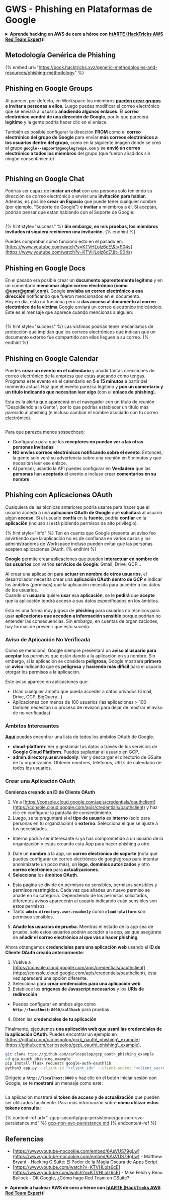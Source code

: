 # GWS - Phishing en Plataformas de Google

<details>

<summary><strong>Aprende hacking en AWS de cero a héroe con</strong> <a href="https://training.hacktricks.xyz/courses/arte"><strong>htARTE (HackTricks AWS Red Team Expert)</strong></a><strong>!</strong></summary>

Otras formas de apoyar a HackTricks:

* Si quieres ver a tu **empresa anunciada en HackTricks** o **descargar HackTricks en PDF** consulta los [**PLANES DE SUSCRIPCIÓN**](https://github.com/sponsors/carlospolop)!
* Consigue el [**merchandising oficial de PEASS & HackTricks**](https://peass.creator-spring.com)
* Descubre [**La Familia PEASS**](https://opensea.io/collection/the-peass-family), nuestra colección de [**NFTs**](https://opensea.io/collection/the-peass-family) exclusivos
* **Únete al** 💬 [**grupo de Discord**](https://discord.gg/hRep4RUj7f) o al [**grupo de telegram**](https://t.me/peass) o **sígueme** en **Twitter** 🐦 [**@carlospolopm**](https://twitter.com/carlospolopm)**.**
* **Comparte tus trucos de hacking enviando PRs a los repositorios de GitHub de** [**HackTricks**](https://github.com/carlospolop/hacktricks) y [**HackTricks Cloud**](https://github.com/carlospolop/hacktricks-cloud).

</details>

## Metodología Genérica de Phishing

{% embed url="https://book.hacktricks.xyz/generic-methodologies-and-resources/phishing-methodology" %}

## Phishing en Google Groups

Al parecer, por defecto, en Workspace los miembros [**pueden crear grupos**](https://groups.google.com/all-groups) **e invitar a personas a ellos**. Luego puedes modificar el correo electrónico que se enviará al usuario **añadiendo algunos enlaces**. El **correo electrónico vendrá de una dirección de Google**, por lo que parecerá **legítimo** y la gente podría hacer clic en el enlace.

También es posible configurar la dirección **FROM** como el **correo electrónico del grupo de Google** para enviar **más correos electrónicos a los usuarios dentro del grupo**, como en la siguiente imagen donde se creó el grupo **`google--support@googlegroups.com`** y se **envió un correo electrónico a todos los miembros** del grupo (que fueron añadidos sin ningún consentimiento)

<figure><img src="../../.gitbook/assets/image.png" alt=""><figcaption></figcaption></figure>

## Phishing en Google Chat

Podrías ser capaz de **iniciar un chat** con una persona solo teniendo su dirección de correo electrónico o enviar una **invitación para hablar**. Además, es posible **crear un Espacio** que puede tener cualquier nombre (por ejemplo, "Soporte de Google") e **invitar** a miembros a él. Si aceptan, podrían pensar que están hablando con el Soporte de Google:

<figure><img src="../../.gitbook/assets/image (1).png" alt=""><figcaption></figcaption></figure>

{% hint style="success" %}
**Sin embargo, en mis pruebas, los miembros invitados ni siquiera recibieron una invitación.**
{% endhint %}

Puedes comprobar cómo funcionó esto en el pasado en: [https://www.youtube.com/watch?v=KTVHLolz6cE\&t=904s](https://www.youtube.com/watch?v=KTVHLolz6cE\&t=904s)

## Phishing en Google Docs

En el pasado era posible crear un **documento aparentemente legítimo** y en un comentario **mencionar algún correo electrónico (como @user@gmail.com)**. Google **enviaba un correo electrónico a esa dirección** notificando que fueron mencionados en el documento.\
Hoy en día, esto no funciona pero si **das acceso al documento al correo electrónico de la víctima** Google enviará un correo electrónico indicándolo. Este es el mensaje que aparece cuando mencionas a alguien:

<figure><img src="../../.gitbook/assets/image (2).png" alt=""><figcaption></figcaption></figure>

{% hint style="success" %}
Las víctimas podrían tener mecanismos de protección que impidan que los correos electrónicos que indican que un documento externo fue compartido con ellos lleguen a su correo.
{% endhint %}

## Phishing en Google Calendar

Puedes **crear un evento en el calendario** y añadir tantas direcciones de correo electrónico de la empresa que estás atacando como tengas. Programa este evento en el calendario en **5 o 15 minutos** a partir del momento actual. Haz que el evento parezca legítimo y **pon un comentario y un título indicando que necesitan leer algo** (con el **enlace de phishing**).

Esta es la alerta que aparecerá en el navegador con un título de reunión "Despidiendo a la Gente", por lo que podrías establecer un título más parecido al phishing (e incluso cambiar el nombre asociado con tu correo electrónico).

<figure><img src="../../.gitbook/assets/image (3).png" alt=""><figcaption></figcaption></figure>

Para que parezca menos sospechoso:

* Configúralo para que los **receptores no puedan ver a las otras personas invitadas**
* **NO envíes correos electrónicos notificando sobre el evento**. Entonces, la gente solo verá su advertencia sobre una reunión en 5 minutos y que necesitan leer ese enlace.
* Al parecer, usando la API puedes configurar en **Verdadero** que las **personas** han **aceptado** el evento e incluso crear **comentarios en su nombre**.

## Phishing con Aplicaciones OAuth

Cualquiera de las técnicas anteriores podría usarse para hacer que el usuario acceda a una **aplicación OAuth de Google** que **solicitará** al usuario algún **acceso**. Si el usuario **confía** en la **fuente**, podría **confiar** en la **aplicación** (incluso si está pidiendo permisos de alto privilegio).

{% hint style="info" %}
Ten en cuenta que Google presenta un aviso feo advirtiendo que la aplicación no es de confianza en varios casos y los administradores de Workspace incluso pueden evitar que las personas acepten aplicaciones OAuth.
{% endhint %}

**Google** permite crear aplicaciones que pueden **interactuar en nombre de los usuarios** con varios **servicios de Google**: Gmail, Drive, GCP...

Al crear una aplicación para **actuar en nombre de otros usuarios**, el desarrollador necesita crear una **aplicación OAuth dentro de GCP** e indicar los ámbitos (permisos) que la aplicación necesita para acceder a los datos de los usuarios.\
Cuando un **usuario** quiere **usar** esa **aplicación**, se le **pedirá** que **acepte** que la aplicación tendrá acceso a sus datos especificados en los ámbitos.

Esta es una forma muy jugosa de **phishing** para usuarios no técnicos para usar **aplicaciones que acceden a información sensible** porque podrían no entender las consecuencias. Sin embargo, en cuentas de organizaciones, hay formas de prevenir que esto suceda.

### Aviso de Aplicación No Verificada

Como se mencionó, Google siempre presentará un **aviso al usuario para aceptar** los permisos que están dando a la aplicación en su nombre. Sin embargo, si la aplicación se considera **peligrosa**, Google mostrará **primero** un **aviso** indicando que es **peligrosa** y **haciendo más difícil** para el usuario otorgar los permisos a la aplicación.

Este aviso aparece en aplicaciones que:

* Usan cualquier ámbito que pueda acceder a datos privados (Gmail, Drive, GCP, BigQuery...)
* Aplicaciones con menos de 100 usuarios (las aplicaciones > 100 también necesitan un proceso de revisión para dejar de mostrar el aviso de no verificadas)

### Ámbitos Interesantes

[**Aquí**](https://developers.google.com/identity/protocols/oauth2/scopes) puedes encontrar una lista de todos los ámbitos OAuth de Google.

* **cloud-platform**: Ver y gestionar tus datos a través de los servicios de **Google Cloud Platform**. Puedes suplantar al usuario en GCP.
* **admin.directory.user.readonly**: Ver y descargar el directorio de GSuite de tu organización. Obtener nombres, teléfonos, URLs de calendario de todos los usuarios.

### Crear una Aplicación OAuth

**Comienza creando un ID de Cliente OAuth**

1. Ve a [https://console.cloud.google.com/apis/credentials/oauthclient](https://console.cloud.google.com/apis/credentials/oauthclient) y haz clic en configurar la pantalla de consentimiento.
2. Luego, se te preguntará si el **tipo de usuario** es **interno** (solo para personas en tu organización) o **externo**. Selecciona el que se ajuste a tus necesidades.
* Interno podría ser interesante si ya has comprometido a un usuario de la organización y estás creando esta App para hacer phishing a otro.
3. Dale un **nombre** a la app, un **correo electrónico de soporte** (nota que puedes configurar un correo electrónico de googlegroup para intentar anonimizarte un poco más), un **logo**, **dominios autorizados** y otro **correo electrónico** para **actualizaciones**.
4. **Selecciona** los **ámbitos OAuth**.
* Esta página se divide en permisos no sensibles, permisos sensibles y permisos restringidos. Cada vez que añades un nuevo permiso se añade en su categoría. Dependiendo de los permisos solicitados, diferentes avisos aparecerán al usuario indicando cuán sensibles son estos permisos.
* Tanto **`admin.directory.user.readonly`** como **`cloud-platform`** son permisos sensibles.
5. **Añade los usuarios de prueba.** Mientras el estado de la app sea de prueba, solo estos usuarios podrán acceder a la app, así que asegúrate de **añadir el correo electrónico al que vas a hacer phishing**.

Ahora obtengamos **credenciales para una aplicación web** usando el **ID de Cliente OAuth creado anteriormente**:

1. Vuelve a [https://console.cloud.google.com/apis/credentials/oauthclient](https://console.cloud.google.com/apis/credentials/oauthclient), esta vez aparecerá una opción diferente.
2. Selecciona para **crear credenciales para una aplicación web**
3. Establece los **orígenes de Javascript necesarios** y los **URIs de redirección**
* Puedes configurar en ambos algo como **`http://localhost:8000/callback`** para pruebas
4. Obtén las **credenciales de tu aplicación**

Finalmente, ejecutemos **una aplicación web que usará las credenciales de la aplicación OAuth**. Puedes encontrar un ejemplo en [https://github.com/carlospolop/gcp\_oauth\_phishing\_example](https://github.com/carlospolop/gcp\_oauth\_phishing\_example).
```bash
git clone ttps://github.com/carlospolop/gcp_oauth_phishing_example
cd gcp_oauth_phishing_example
pip install flask requests google-auth-oauthlib
python3 app.py --client-id "<client_id>" --client-secret "<client_secret>"
```
Dirígete a **`http://localhost:8000`** y haz clic en el botón Iniciar sesión con Google, se te **mostrará** un mensaje como este:

<figure><img src="../../.gitbook/assets/image (144).png" alt=""><figcaption></figcaption></figure>

La aplicación mostrará el **token de acceso y de actualización** que pueden ser utilizados fácilmente. Para más información sobre **cómo utilizar estos tokens consulta**:

{% content-ref url="../gcp-security/gcp-persistence/gcp-non-svc-persistance.md" %}
[gcp-non-svc-persistance.md](../gcp-security/gcp-persistence/gcp-non-svc-persistance.md)
{% endcontent-ref %}

## Referencias

* [https://www.youtube-nocookie.com/embed/6AsVUS79gLw](https://www.youtube-nocookie.com/embed/6AsVUS79gLw) - Matthew Bryant - Hacking G Suite: El Poder de la Magia Oscura de Apps Script
* [https://www.youtube.com/watch?v=KTVHLolz6cE](https://www.youtube.com/watch?v=KTVHLolz6cE) - Mike Felch y Beau Bullock - OK Google, ¿Cómo hago Red Team en GSuite?

<details>

<summary><strong>Aprende a hackear AWS de cero a héroe con</strong> <a href="https://training.hacktricks.xyz/courses/arte"><strong>htARTE (HackTricks AWS Red Team Expert)</strong></a><strong>!</strong></summary>

Otras formas de apoyar a HackTricks:

* Si quieres ver a tu **empresa anunciada en HackTricks** o **descargar HackTricks en PDF** consulta los [**PLANES DE SUSCRIPCIÓN**](https://github.com/sponsors/carlospolop)!
* Consigue el [**merchandising oficial de PEASS & HackTricks**](https://peass.creator-spring.com)
* Descubre [**La Familia PEASS**](https://opensea.io/collection/the-peass-family), nuestra colección de [**NFTs**](https://opensea.io/collection/the-peass-family) exclusivos
* **Únete al** 💬 [**grupo de Discord**](https://discord.gg/hRep4RUj7f) o al [**grupo de Telegram**](https://t.me/peass) o **sígueme** en **Twitter** 🐦 [**@carlospolopm**](https://twitter.com/carlospolopm)**.**
* **Comparte tus trucos de hacking enviando PRs a los repositorios de GitHub de** [**HackTricks**](https://github.com/carlospolop/hacktricks) y [**HackTricks Cloud**](https://github.com/carlospolop/hacktricks-cloud).

</details>
